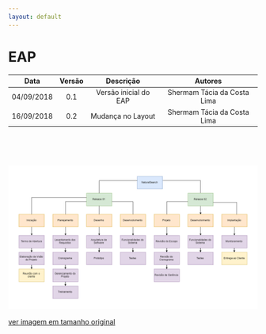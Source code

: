 ```yaml
---
layout: default
---
```


# EAP

|           Data          |         Versão         |       Descrição   |         Autores   |
|:----------------------:|:------------------------:|:---------------------:|:--------------:|
| 04/09/2018         |           0.1                | Versão inicial do EAP |  Shermam Tácia da Costa Lima |
| 16/09/2018 | 0.2 | Mudança no Layout | Shermam Tácia da Costa Lima |

<br>
<br>
<br>

![EAP](images/EAP_NaturalSearch.png)

[ver imagem em tamanho original](https://fga-eps-mds.github.io/2018.2-NaturalSearch/docs/images/EAP_NaturalSearch.png)